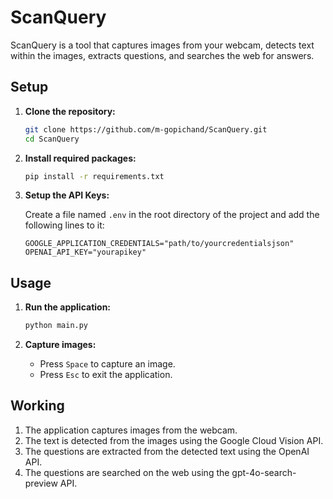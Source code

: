 # ScanQuery

ScanQuery is a tool that captures images from your webcam, detects text within the images, extracts questions, and searches the web for answers.

## Setup

1. **Clone the repository:**

    ```sh
    git clone https://github.com/m-gopichand/ScanQuery.git
    cd ScanQuery
    ```

2. **Install required packages:**

    ```sh
    pip install -r requirements.txt
    ```

3. **Setup the API Keys:**

    Create a file named `.env` in the root directory of the project and add the following lines to it:

    ```env
    GOOGLE_APPLICATION_CREDENTIALS="path/to/yourcredentialsjson"
    OPENAI_API_KEY="yourapikey"
    ```

## Usage

1. **Run the application:**

    ```sh
    python main.py
    ```

2. **Capture images:**

    - Press `Space` to capture an image.
    - Press `Esc` to exit the application.

## Working

1. The application captures images from the webcam.
2. The text is detected from the images using the Google Cloud Vision API.
3. The questions are extracted from the detected text using the OpenAI API.
4. The questions are searched on the web using the gpt-4o-search-preview API.
